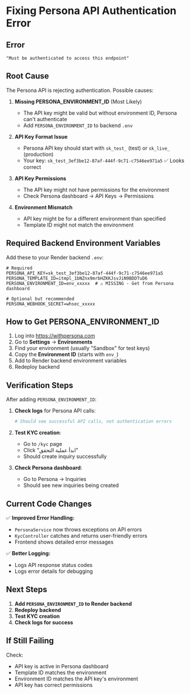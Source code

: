 # Fixing Persona API Authentication Error

## Error
```
"Must be authenticated to access this endpoint"
```

## Root Cause

The Persona API is rejecting authentication. Possible causes:

1. **Missing PERSONA_ENVIRONMENT_ID** (Most Likely)
   - The API key might be valid but without environment ID, Persona can't authenticate
   - Add `PERSONA_ENVIRONMENT_ID` to backend `.env`

2. **API Key Format Issue**
   - Persona API key should start with `sk_test_` (test) or `sk_live_` (production)
   - Your key: `sk_test_3ef3be12-87af-444f-9c71-c7546ee971a5` ✅ Looks correct

3. **API Key Permissions**
   - The API key might not have permissions for the environment
   - Check Persona dashboard → API Keys → Permissions

4. **Environment Mismatch**
   - API key might be for a different environment than specified
   - Template ID might not match the environment

## Required Backend Environment Variables

Add these to your Render backend `.env`:

```env
# Required
PERSONA_API_KEY=sk_test_3ef3be12-87af-444f-9c71-c7546ee971a5
PERSONA_TEMPLATE_ID=itmpl_1bNZnx9mrbHZKKJsvJiN9BDDTuD6
PERSONA_ENVIRONMENT_ID=env_xxxxx  # ⚠️ MISSING - Get from Persona dashboard

# Optional but recommended
PERSONA_WEBHOOK_SECRET=whsec_xxxxx
```

## How to Get PERSONA_ENVIRONMENT_ID

1. Log into https://withpersona.com
2. Go to **Settings** → **Environments**
3. Find your environment (usually "Sandbox" for test keys)
4. Copy the **Environment ID** (starts with `env_`)
5. Add to Render backend environment variables
6. Redeploy backend

## Verification Steps

After adding `PERSONA_ENVIRONMENT_ID`:

1. **Check logs** for Persona API calls:
   ```bash
   # Should see successful API calls, not authentication errors
   ```

2. **Test KYC creation**:
   - Go to `/kyc` page
   - Click "ابدأ عملية التحقق"
   - Should create inquiry successfully

3. **Check Persona dashboard**:
   - Go to Persona → Inquiries
   - Should see new inquiries being created

## Current Code Changes

✅ **Improved Error Handling:**
- `PersonaService` now throws exceptions on API errors
- `KycController` catches and returns user-friendly errors
- Frontend shows detailed error messages

✅ **Better Logging:**
- Logs API response status codes
- Logs error details for debugging

## Next Steps

1. **Add `PERSONA_ENVIRONMENT_ID` to Render backend**
2. **Redeploy backend**
3. **Test KYC creation**
4. **Check logs for success**

## If Still Failing

Check:
- API key is active in Persona dashboard
- Template ID matches the environment
- Environment ID matches the API key's environment
- API key has correct permissions

